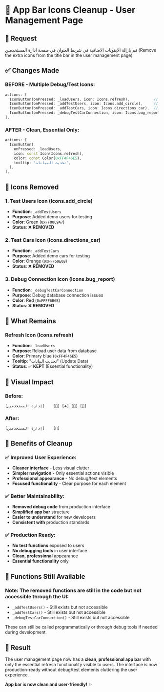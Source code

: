 # 🧹 **App Bar Icons Cleanup - User Management Page**

## 🚨 **Request**
قم بازالة الايقونات الاضافية في شريط العنوان في صفحة ادارة المستخدمين
(Remove the extra icons from the title bar in the user management page)

## ✅ **Changes Made**

### **BEFORE - Multiple Debug/Test Icons:**
```dart
actions: [
  IconButton(onPressed: _loadUsers, icon: Icons.refresh),           // ✅ Keep
  IconButton(onPressed: _addTestUsers, icon: Icons.add_circle),     // ❌ Remove
  IconButton(onPressed: _addTestCars, icon: Icons.directions_car),  // ❌ Remove  
  IconButton(onPressed: _debugTestCarConnection, icon: Icons.bug_report), // ❌ Remove
],
```

### **AFTER - Clean, Essential Only:**
```dart
actions: [
  IconButton(
    onPressed: _loadUsers,
    icon: const Icon(Icons.refresh),
    color: const Color(0xFF4F46E5),
    tooltip: 'تحديث البيانات',
  ),
],
```

## 🎯 **Icons Removed**

### **1. Test Users Icon (Icons.add_circle)**
- **Function**: `_addTestUsers`
- **Purpose**: Added demo users for testing
- **Color**: Green (`0xFF00C9A7`)
- **Status**: ❌ **REMOVED**

### **2. Test Cars Icon (Icons.directions_car)**
- **Function**: `_addTestCars`  
- **Purpose**: Added demo cars for testing
- **Color**: Orange (`0xFFF59E0B`)
- **Status**: ❌ **REMOVED**

### **3. Debug Connection Icon (Icons.bug_report)**
- **Function**: `_debugTestCarConnection`
- **Purpose**: Debug database connection issues
- **Color**: Red (`0xFFFF6B6B`)
- **Status**: ❌ **REMOVED**

## 🎨 **What Remains**

### **Refresh Icon (Icons.refresh)**
- **Function**: `_loadUsers`
- **Purpose**: Reload user data from database
- **Color**: Primary blue (`0xFF4F46E5`)
- **Tooltip**: "تحديث البيانات" (Update Data)
- **Status**: ✅ **KEPT** (Essential functionality)

## 📱 **Visual Impact**

### **Before:**
```
[إدارة المستخدمين]    [🔄] [➕] [🚗] [🐛]
```

### **After:**
```
[إدارة المستخدمين]    [🔄]
```

## 🎯 **Benefits of Cleanup**

### **✅ Improved User Experience:**
- **Cleaner interface** - Less visual clutter
- **Simpler navigation** - Only essential actions visible
- **Professional appearance** - No debug/test elements
- **Focused functionality** - Clear purpose for each element

### **✅ Better Maintainability:**
- **Removed debug code** from production interface
- **Simplified app bar** structure
- **Easier to understand** for new developers
- **Consistent with** production standards

### **✅ Production Ready:**
- **No test functions** exposed to users
- **No debugging tools** in user interface
- **Clean, professional** appearance
- **Essential functionality** only

## 🔧 **Functions Still Available**

### **Note**: The removed functions are still in the code but not accessible through the UI:
- `_addTestUsers()` - Still exists but not accessible
- `_addTestCars()` - Still exists but not accessible  
- `_debugTestCarConnection()` - Still exists but not accessible

These can still be called programmatically or through debug tools if needed during development.

## 🎉 **Result**

The user management page now has a **clean, professional app bar** with only the essential refresh functionality visible to users. The interface is now production-ready without debug/test elements cluttering the user experience.

**App bar is now clean and user-friendly!** ✨